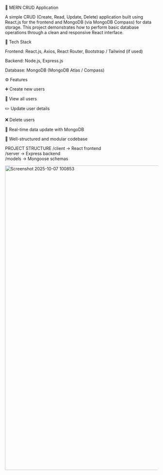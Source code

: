 🧩 MERN CRUD Application

A simple CRUD (Create, Read, Update, Delete) application built using React.js for the frontend and MongoDB (via MongoDB Compass) for data storage. This project demonstrates how to perform basic database operations through a clean and responsive React interface.

🚀 Tech Stack

Frontend: React.js, Axios, React Router, Bootstrap / Tailwind (if used)

Backend: Node.js, Express.js

Database: MongoDB (MongoDB Atlas / Compass)

⚙️ Features

➕ Create new users

📄 View all users

✏️ Update user details

❌ Delete users

🔄 Real-time data update with MongoDB

🧠 Well-structured and modular codebase

PROJECT STRUCTURE
/client   → React frontend  
/server   → Express backend  
/models   → Mongoose schemas  





<img width="1904" height="1001" alt="Screenshot 2025-10-07 100853" src="https://github.com/user-attachments/assets/57d6767a-1e99-4c4f-b29e-2d8f9c75c572" />
